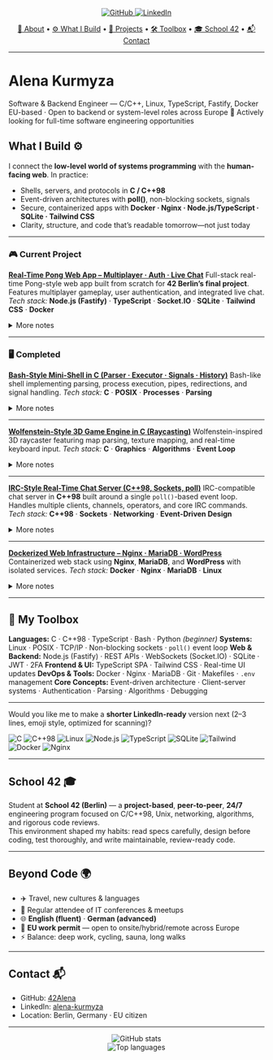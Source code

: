 <!-- START -->

<p align="center">
  <!-- Top toolbar (badges) -->
  <a href="https://github.com/42Alena">
    <img src="https://img.shields.io/badge/GitHub-42Alena-black?logo=github" alt="GitHub" />
  </a>
  <a href="https://www.linkedin.com/in/alena-kurmyza">
    <img src="https://img.shields.io/badge/LinkedIn-alena--kurmyza-blue?logo=linkedin" alt="LinkedIn" />
</p>

<p align="center">
  <!-- Section navigation (pseudo-toolbar) -->
  <a href="#alena-kurmyza">👋 About</a> •
  <a href="#what-i-build-️">⚙️ What I Build</a> •
  <a href="#selected-projects-">📂 Projects</a> •
  <a href="#my-toolbox-️">🛠️ Toolbox</a> •
  <a href="#school-42-">🎓 School 42</a> •
  <a href="#contact-">📬 Contact</a>
</p>

---

# Alena Kurmyza

Software & Backend Engineer — C/C++, Linux, TypeScript, Fastify, Docker
EU-based · Open to backend or system-level roles across Europe
🚀 Actively looking for full-time software engineering opportunities


## What I Build ⚙️
I connect the **low-level world of systems programming** with the **human-facing web**. In practice:

- Shells, servers, and protocols in **C / C++98**
- Event-driven architectures with **poll()**, non-blocking sockets, signals
- Secure, containerized apps with **Docker · Nginx · Node.js/TypeScript · SQLite · Tailwind CSS**
- Clarity, structure, and code that’s readable tomorrow—not just today

---

### 🎮 Current Project

**[Real-Time Pong Web App – Multiplayer · Auth · Live Chat](https://github.com/42Alena/ft_transcendence-ping-pong-website)**
Full-stack real-time Pong-style web app built from scratch for **42 Berlin’s final project**.
Features multiplayer gameplay, user authentication, and integrated live chat.
*Tech stack:* **Node.js (Fastify)** · **TypeScript** · **Socket.IO** · **SQLite** · **Tailwind CSS** · **Docker**

<details>
<summary>More notes</summary>
Auth + sessions, WebSocket rooms, latency-aware game loop, lightweight DB schema, and UI built with reusable Tailwind components for rapid iteration.
</details>

---

### 🖥️ Completed

**[Bash-Style Mini-Shell in C (Parser · Executor · Signals · History)](https://github.com/42Alena/bash-style-minishell)**
Bash-like shell implementing parsing, process execution, pipes, redirections, and signal handling.
*Tech stack:* **C** · **POSIX** · **Processes** · **Parsing**

<details>
<summary>More notes</summary>
Robust parser and process control with signal management, job-like behavior, and consistent error handling.  
Focus on POSIX compliance and maintainable code structure.
</details>

---

**[Wolfenstein-Style 3D Game Engine in C (Raycasting)](https://github.com/42Alena/CUB3D)**
Wolfenstein-inspired 3D raycaster featuring map parsing, texture mapping, and real-time keyboard input.
*Tech stack:* **C** · **Graphics** · **Algorithms** · **Event Loop**

<details>
<summary>More notes</summary>
Implemented a full raycasting pipeline, event loop, and texture mapping optimizations.  
Emphasis on deterministic frame timing and clean graphics logic.
</details>

---

**[IRC-Style Real-Time Chat Server (C++98, Sockets, poll)](https://github.com/42Alena/irc-server)**
IRC-compatible chat server in **C++98** built around a single `poll()`-based event loop.
Handles multiple clients, channels, operators, and core IRC commands.
*Tech stack:* **C++98** · **Sockets** · **Networking** · **Event-Driven Design**

<details>
<summary>More notes</summary>
Non-blocking sockets with per-client state machines, RFC-style command parsing, robust cleanup on disconnects, and role-based channel permissions.
</details>

---

**[Dockerized Web Infrastructure – Nginx · MariaDB · WordPress](https://github.com/42Alena/docker-web-infra)**
Containerized web stack using **Nginx**, **MariaDB**, and **WordPress** with isolated services.
*Tech stack:* **Docker** · **Nginx** · **MariaDB** · **Linux**

<details>
<summary>More notes</summary>
Infrastructure-as-learning project with Compose networks, named volumes, healthchecks, and automated Makefile targets for dev / evaluation environments.
</details>

---

## 🧰 My Toolbox

**Languages:** C · C++98 · TypeScript · Bash · Python *(beginner)*
**Systems:** Linux · POSIX · TCP/IP · Non-blocking sockets · `poll()` event loop
**Web & Backend:** Node.js (Fastify) · REST APIs · WebSockets (Socket.IO) · SQLite · JWT · 2FA
**Frontend & UI:** TypeScript SPA · Tailwind CSS · Real-time UI updates
**DevOps & Tools:** Docker · Nginx · MariaDB · Git · Makefiles · `.env` management
**Core Concepts:** Event-driven architecture · Client-server systems · Authentication · Parsing · Algorithms · Debugging

---

Would you like me to make a **shorter LinkedIn-ready** version next (2–3 lines, emoji style, optimized for scanning)?


<p>
  <!-- Tech badges row (optional eye-candy) -->
  <img src="https://img.shields.io/badge/C-00599C?logo=c&logoColor=white" alt="C" />
  <img src="https://img.shields.io/badge/C++98-00599C?logo=c%2B%2B&logoColor=white" alt="C++98" />
  <img src="https://img.shields.io/badge/Linux-FCC624?logo=linux&logoColor=black" alt="Linux" />
  <img src="https://img.shields.io/badge/Node.js-339933?logo=node.js&logoColor=white" alt="Node.js" />
  <img src="https://img.shields.io/badge/TypeScript-3178C6?logo=typescript&logoColor=white" alt="TypeScript" />
  <img src="https://img.shields.io/badge/SQLite-003B57?logo=sqlite&logoColor=white" alt="SQLite" />
  <img src="https://img.shields.io/badge/Tailwind-06B6D4?logo=tailwindcss&logoColor=white" alt="Tailwind" />
  <img src="https://img.shields.io/badge/Docker-2496ED?logo=docker&logoColor=white" alt="Docker" />
  <img src="https://img.shields.io/badge/Nginx-009639?logo=nginx&logoColor=white" alt="Nginx" />
</p>

---

## School 42 🎓
Student at **School 42 (Berlin)** — a **project-based**, **peer-to-peer**, **24/7** engineering program focused on C/C++98, Unix, networking, algorithms, and rigorous code reviews.  
This environment shaped my habits: read specs carefully, design before coding, test thoroughly, and write maintainable, review-ready code.

---

## Beyond Code 🌍
- ✈️ Travel, new cultures & languages  
- 🎤 Regular attendee of IT conferences & meetups  
- 🌐 **English (fluent)** · **German (advanced)**  
- 🛂 **EU work permit** — open to onsite/hybrid/remote across Europe  
- ⚡ Balance: deep work, cycling, sauna, long walks

---

## Contact 📬
- GitHub: [42Alena](https://github.com/42Alena)  
- LinkedIn: [alena-kurmyza](https://www.linkedin.com/in/alena-kurmyza)  
- Location: Berlin, Germany · EU citizen

---

<!-- Optional: tasteful stats at the bottom -->
<p align="center">
  <img
    src="https://github-readme-stats.vercel.app/api?username=42Alena&show_icons=true&rank_icon=github&hide_title=true"
    alt="GitHub stats"
  />
  <br/>
  <img
    src="https://github-readme-stats.vercel.app/api/top-langs/?username=42Alena&layout=compact&hide_title=true"
    alt="Top languages"
  />
</p>

<!-- END -->
